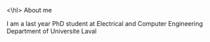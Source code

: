 
<\hl> About me 

I am a last year PhD student at Electrical and Computer Engineering Department of Universite Laval

